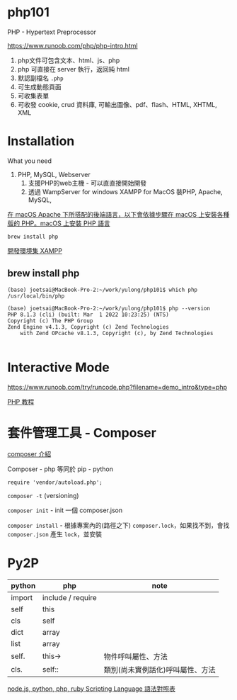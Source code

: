 # php101


PHP - Hypertext Preprocessor


https://www.runoob.com/php/php-intro.html


1. php文件可包含文本、html、js、php
2. php 可直接在 server 執行，返回純 html
3. 默認副檔名 `.php`
4. 可生成動態頁面
5. 可收集表單
6. 可收發 cookie, crud 資料庫, 可輸出圖像、pdf、flash、HTML, XHTML, XML


# Installation

What you need 

1. PHP, MySQL, Webserver
   1. 支援PHP的web主機 - 可以直直接開始開發
   2. 透過 WampServer for windows XAMPP for MacOS 裝PHP, Apache, MySQL, 

[在 macOS Apache 下所搭配的後端語言，以下會依據步驟在 macOS 上安裝各種版的 PHP。macOS 上安裝 PHP 語言](https://www.ioa.tw/macOS/PHP.html)

`brew install php`

[開發環境集 XAMPP](https://www.simplilearn.com/tutorials/php-tutorial/hello-world-in-php)


## brew install php

```
(base) joetsai@MacBook-Pro-2:~/work/yulong/php101$ which php
/usr/local/bin/php
```

```
(base) joetsai@MacBook-Pro-2:~/work/yulong/php101$ php --version
PHP 8.1.3 (cli) (built: Mar  1 2022 10:23:25) (NTS)
Copyright (c) The PHP Group
Zend Engine v4.1.3, Copyright (c) Zend Technologies
    with Zend OPcache v8.1.3, Copyright (c), by Zend Technologies
	
```

# Interactive Mode


https://www.runoob.com/try/runcode.php?filename=demo_intro&type=php


[PHP 教程](https://www.runoob.com/php/php-tutorial.html)


# 套件管理工具 - Composer

[composer 介紹](https://szlforgithub.github.io/post/composer/)


Composer - php 等同於 pip - python


`require 'vendor/autoload.php';`

`composer -t` (versioning)

`composer init` - init 一個 composer.json

`composer install` - 根據專案內的(路徑之下) `composer.lock`，如果找不到，會找 `composer.json` 產生 `lock`，並安裝


# Py2P

|python|php|note|
|------|---|----|
|import|include / require||
|self|this|
|cls|self|
|dict|array|
|list|array|
|self.|this->|物件呼叫屬性、方法|
|cls.|self::|類別(尚未實例話化)呼叫屬性、方法|

[node.js, python, php, ruby Scripting Language 語法對照表](https://hyperpolyglot.org/scripting)
